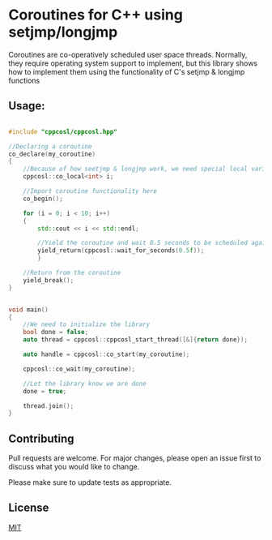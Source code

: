 # Coroutines for C++ using setjmp/longjmp

Coroutines are co-operatively scheduled user space threads. Normally, they require operating system support to implement, but this library shows how to implement them using the functionality of C's setjmp & longjmp functions

## Usage:

``` C++

#include "cppcosl/cppcosl.hpp"

//Declaring a coroutine
co_declare(my_coroutine)
{
    //Because of how seetjmp & longjmp work, we need special local variable containers
    cppcosl::co_local<int> i;

    //Import coroutine functionality here
    co_begin();

    for (i = 0; i < 10; i++)
    {
        std::cout << i << std::endl;

        //Yield the coroutine and wait 0.5 seconds to be scheduled again
        yield_return(cppcosl::wait_for_seconds(0.5f));
		}

    //Return from the coroutine
    yield_break();
}


void main()
{
    //We need to initialize the library
    bool done = false;
    auto thread = cppcosl::cppcosl_start_thread([&]{return done});

    auto handle = cppcosl::co_start(my_coroutine);

    cppcosl::co_wait(my_coroutine);

    //Let the library know we are done
    done = true;

    thread.join();
}

```

## Contributing
Pull requests are welcome. For major changes, please open an issue first to discuss what you would like to change.

Please make sure to update tests as appropriate.

## License
[MIT](https://choosealicense.com/licenses/mit/)